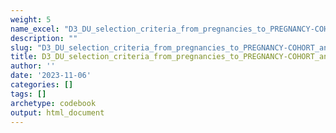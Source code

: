 ```yaml
---
weight: 5
name_excel: "D3_DU_selection_criteria_from_pregnancies_to_PREGNANCY-COHORT_and_MS-PREGNANCY-COHORT.xlsx"
description: ""
slug: "D3_DU_selection_criteria_from_pregnancies_to_PREGNANCY-COHORT_and_MS-PREGNANCY-COHORT"
title: D3_DU_selection_criteria_from_pregnancies_to_PREGNANCY-COHORT_and_MS-PREGNANCY-COHORT
author: ''
date: '2023-11-06'
categories: []
tags: []
archetype: codebook
output: html_document
---
```


<div class="tabcontent"></div>
